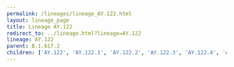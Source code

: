 ```yaml
---
permalink: /lineages/lineage_AY.122.html
layout: lineage_page
title: Lineage AY.122
redirect_to: ../lineage.html?lineage=AY.122
lineage: AY.122
parent: B.1.617.2
children: ['AY.122', 'AY.122.1', 'AY.122.2', 'AY.122.3', 'AY.122.4', 'AY.122.5']
---
```

